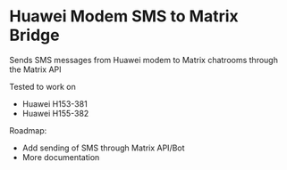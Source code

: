 # Huawei Modem SMS to Matrix Bridge

Sends SMS messages from Huawei modem to Matrix chatrooms through the Matrix API

Tested to work on
- Huawei H153-381
- Huawei H155-382

Roadmap:
- Add sending of SMS through Matrix API/Bot
- More documentation